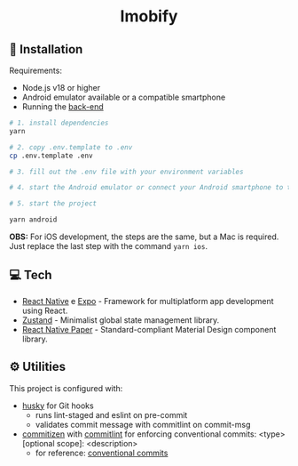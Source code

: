 <h1 align="center">Imobify</h1>

## 🔧 Installation

Requirements:

- Node.js v18 or higher
- Android emulator available or a compatible smartphone
- Running the <a href="https://github.com/imobify/imobify-backend" target="_blank">back-end</a>

```bash
# 1. install dependencies
yarn

# 2. copy .env.template to .env
cp .env.template .env

# 3. fill out the .env file with your environment variables

# 4. start the Android emulator or connect your Android smartphone to the computer

# 5. start the project

yarn android

```

**OBS:** For iOS development, the steps are the same, but a Mac is required. Just replace the last step with the command `yarn ios`.

## 💻 Tech

- [React Native](https://reactnative.dev/) e [Expo](https://expo.dev/) - Framework for multiplatform app development using React.
- [Zustand](https://zustand-demo.pmnd.rs/) - Minimalist global state management library.
- [React Native Paper](https://reactnativepaper.com/) - Standard-compliant Material Design component library.

## ⚙️ Utilities

This project is configured with:
 
 - [husky](https://github.com/typicode/husky) for Git hooks
    - runs lint-staged and eslint on pre-commit
    - validates commit message with commitlint on commit-msg
 - [commitizen](https://github.com/commitizen/cz-cli) with [commitlint](https://github.com/conventional-changelog/commitlint) for enforcing conventional commits: \<type>[optional scope]: \<description>
    - for reference: [conventional commits](https://gist.github.com/Zekfad/f51cb06ac76e2457f11c80ed705c95a3)